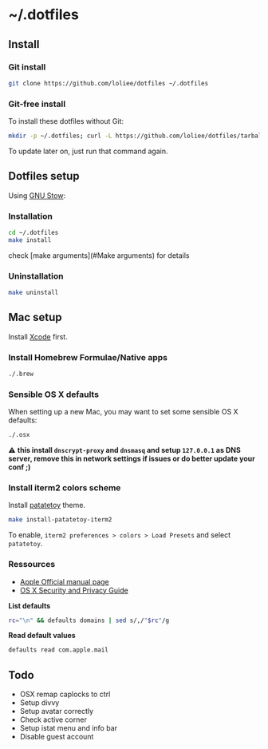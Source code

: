 # ~/.dotfiles

## Install

### Git install

```bash
git clone https://github.com/loliee/dotfiles ~/.dotfiles
```

### Git-free install

To install these dotfiles without Git:

```bash
mkdir -p ~/.dotfiles; curl -L https://github.com/loliee/dotfiles/tarball/master | tar -xzv -C ~/.dotfiles --strip-components 1 --exclude={README.md}
```

To update later on, just run that command again.

## Dotfiles setup

Using [GNU Stow](http://www.gnu.org/software/stow/):

### Installation

```bash
cd ~/.dotfiles
make install
```

check [make arguments](#Make arguments) for details

### Uninstallation

```bash
make uninstall
```

## Mac setup

Install [Xcode](https://itunes.apple.com/fr/app/xcode/id497799835?mt=12) first.

### Install Homebrew Formulae/Native apps

```bash
./.brew
```

### Sensible OS X defaults

When setting up a new Mac, you may want to set some sensible OS X defaults:

```bash
./.osx
```

:warning: **this install `dnscrypt-proxy` and `dnsmasq` and setup `127.0.0.1` as DNS server, remove this in network settings if issues or do better update your conf ;)**

### Install iterm2 colors scheme

Install [patatetoy](https://github.com/loliee/patatetoy-iterm2) theme.

```bash
make install-patatetoy-iterm2
```

To enable, `iterm2 preferences > colors > Load Presets` and select `patatetoy`.

### Ressources

- [Apple Official manual page](https://developer.apple.com/library/mac/documentation/Darwin/Reference/ManPages/man1/defaults.1.html)
- [OS X Security and Privacy Guide](https://github.com/drduh/OS-X-Security-and-Privacy-Guide#http)

**List defaults**

```bash
rc="\n" && defaults domains | sed s/,/"$rc"/g
```

**Read default values**

```bash
defaults read com.apple.mail
```

## Todo

  - OSX remap caplocks to ctrl
  - Setup divvy
  - Setup avatar correctly
  - Check active corner
  - Setup istat menu and info bar
  - Disable guest account
